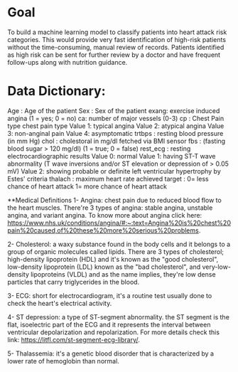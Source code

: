 # Goal

To build a machine learning model to classify patients into heart attack risk categories.  This would provide very fast identification of high-risk patients without the time-consuming, manual review of records.  Patients identified as high risk can be sent for further review by a doctor and have frequent follow-ups along with nutrition guidance.




# Data Dictionary:

Age : Age of the patient
Sex : Sex of the patient
exang: exercise induced angina (1 = yes; 0 = no)
ca: number of major vessels (0-3)
cp : Chest Pain type chest pain type
Value 1: typical angina
Value 2: atypical angina
Value 3: non-anginal pain
Value 4: asymptomatic
trtbps : resting blood pressure (in mm Hg)
chol : cholestoral in mg/dl fetched via BMI sensor
fbs : (fasting blood sugar > 120 mg/dl) (1 = true; 0 = false)
rest_ecg : resting electrocardiographic results
Value 0: normal
Value 1: having ST-T wave abnormality (T wave inversions and/or ST elevation or depression of > 0.05 mV)
Value 2: showing probable or definite left ventricular hypertrophy by Estes' criteria
thalach : maximum heart rate achieved
target : 0= less chance of heart attack 1= more chance of heart attack





**Medical Definitions
1- Angina: chest pain due to reduced blood flow to the heart muscles. There're 3 types of angina: stable angina, unstable angina, and variant angina. To know more about angina click here: https://www.nhs.uk/conditions/angina/#:~:text=Angina%20is%20chest%20pain%20caused,of%20these%20more%20serious%20problems.

2- Cholesterol: a waxy substance found in the body cells and it belongs to a group of organic molecules called lipids. There are 3 types of cholesterol; high-density lipoprotein (HDL) and it's known as the "good cholesterol", low-density lipoprotein (LDL) known as the "bad cholesterol", and very-low-density lipoproteins (VLDL) and as the name implies, they're low dense particles that carry triglycerides in the blood.

3- ECG: short for electrocardiogram, it's a routine test usually done to check the heart's electrical activity.

4- ST depression: a type of ST-segment abnormality. the ST segment is the flat, isoelectric part of the ECG and it represents the interval between ventricular depolarization and repolarization. For more details check this link: https://litfl.com/st-segment-ecg-library/.

5- Thalassemia: it's a genetic blood disorder that is characterized by a lower rate of hemoglobin than normal.